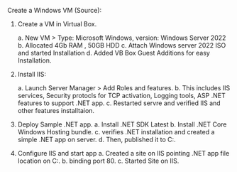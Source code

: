 Create a Windows VM (Source):
1. Create a VM in Virtual Box.
   
    a. New VM > Type: Microsoft Windows, version: Windows Server 2022
    b. Allocated 4Gb RAM , 50GB HDD
    c. Attach Windows server 2022 ISO and started Installation
    d. Added VB Box Guest Additions for easy Installation.

3. Install IIS:

   a. Launch Server Manager > Add Roles and features.
   b. This includes IIS services, Security protocls for TCP activation, Logging tools, ASP .NET features to support .NET app.
   c. Restarted servre and verified IIS and other features installtaion.

5. Deploy Sample .NET app.
   a. Install .NET SDK Latest
   b. Install .NET Core Windows Hosting bundle.
   c. verifies .NET installation and created a simple .NET app on server.
   d. Then, published it to C:\.

6. Configure IIS and start app
   a. Created a site on IIS pointing .NET app file location on C:\.
   b. binding port 80.
   c. Started Site on IIS.
